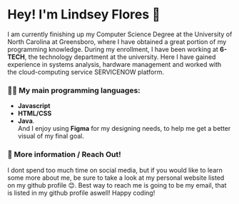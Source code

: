 # Hey! I'm Lindsey Flores 👋
I am currently finishing up my Computer Science Degree at the University of North Carolina at Greensboro, where I have obtained a great portion of my programming knowledge.
During my enrollment, I have been working at **6-TECH**, the technology department at the university. Here I have gained experience in systems analysis, hardware management
and worked with the cloud-computing service SERVICENOW platform.

### 👩‍💻 My main programming languages: 
- **Javascript**
- **HTML/CSS**
- **Java**. <br />
And I enjoy using **Figma** for my designing needs, to help me get a better visual of my final goal. <br />
### 📧 More information / Reach Out!
I dont spend too much time on social media, but if you would like to learn some more about me, be sure to take a look at my personal website listed on my github profile 😊.
Best way to reach me is going to be my email, that is listed in my github profile aswell!
Happy coding!
